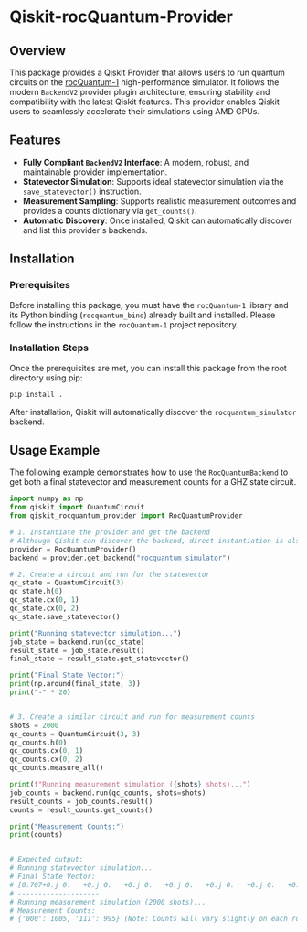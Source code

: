 # Qiskit-rocQuantum-Provider

## Overview

This package provides a Qiskit Provider that allows users to run quantum circuits on the [rocQuantum-1](https://github.com/ROCm/rocQuantum-1) high-performance simulator. It follows the modern `BackendV2` provider plugin architecture, ensuring stability and compatibility with the latest Qiskit features. This provider enables Qiskit users to seamlessly accelerate their simulations using AMD GPUs.

## Features

- **Fully Compliant `BackendV2` Interface**: A modern, robust, and maintainable provider implementation.
- **Statevector Simulation**: Supports ideal statevector simulation via the `save_statevector()` instruction.
- **Measurement Sampling**: Supports realistic measurement outcomes and provides a counts dictionary via `get_counts()`.
- **Automatic Discovery**: Once installed, Qiskit can automatically discover and list this provider's backends.

## Installation

### Prerequisites

Before installing this package, you must have the `rocQuantum-1` library and its Python binding (`rocquantum_bind`) already built and installed. Please follow the instructions in the `rocQuantum-1` project repository.

### Installation Steps

Once the prerequisites are met, you can install this package from the root directory using pip:

```bash
pip install .
```

After installation, Qiskit will automatically discover the `rocquantum_simulator` backend.

## Usage Example

The following example demonstrates how to use the `RocQuantumBackend` to get both a final statevector and measurement counts for a GHZ state circuit.

```python
import numpy as np
from qiskit import QuantumCircuit
from qiskit_rocquantum_provider import RocQuantumProvider

# 1. Instantiate the provider and get the backend
# Although Qiskit can discover the backend, direct instantiation is also clear.
provider = RocQuantumProvider()
backend = provider.get_backend("rocquantum_simulator")

# 2. Create a circuit and run for the statevector
qc_state = QuantumCircuit(3)
qc_state.h(0)
qc_state.cx(0, 1)
qc_state.cx(0, 2)
qc_state.save_statevector()

print("Running statevector simulation...")
job_state = backend.run(qc_state)
result_state = job_state.result()
final_state = result_state.get_statevector()

print("Final State Vector:")
print(np.around(final_state, 3))
print("-" * 20)


# 3. Create a similar circuit and run for measurement counts
shots = 2000
qc_counts = QuantumCircuit(3, 3)
qc_counts.h(0)
qc_counts.cx(0, 1)
qc_counts.cx(0, 2)
qc_counts.measure_all()

print(f"Running measurement simulation ({shots} shots)...")
job_counts = backend.run(qc_counts, shots=shots)
result_counts = job_counts.result()
counts = result_counts.get_counts()

print("Measurement Counts:")
print(counts)


# Expected output:
# Running statevector simulation...
# Final State Vector:
# [0.707+0.j 0.   +0.j 0.   +0.j 0.   +0.j 0.   +0.j 0.   +0.j 0.   +0.j 0.707+0.j]
# --------------------
# Running measurement simulation (2000 shots)...
# Measurement Counts:
# {'000': 1005, '111': 995} (Note: Counts will vary slightly on each run)
```
